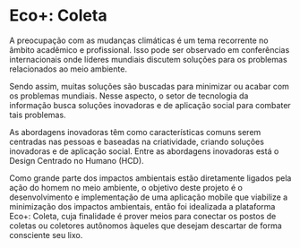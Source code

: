 # Eco+: Coleta

A preocupação com as mudanças climáticas é um tema recorrente no âmbito acadêmico e profissional. Isso pode ser observado em conferências internacionais onde líderes mundiais discutem soluções para os problemas relacionados ao meio ambiente.

Sendo assim, muitas soluções são buscadas para minimizar ou acabar com os problemas mundiais. Nesse aspecto, o setor de tecnologia da informação busca soluções inovadoras e de aplicação social para combater tais problemas.

As abordagens inovadoras têm como características comuns serem centradas nas pessoas e baseadas na criatividade, criando soluções inovadoras e de aplicação social. Entre as abordagens inovadoras está o Design Centrado no Humano (HCD).

Como grande parte dos impactos ambientais estão diretamente ligados pela ação do homem no meio ambiente, o objetivo deste projeto é o desenvolvimento e implementação de uma aplicação mobile que viabilize a minimização dos impactos ambientais, então foi idealizada a plataforma Eco+: Coleta, cuja finalidade é prover meios para conectar os postos de coletas ou coletores autônomos àqueles que desejam descartar de forma consciente seu lixo.
